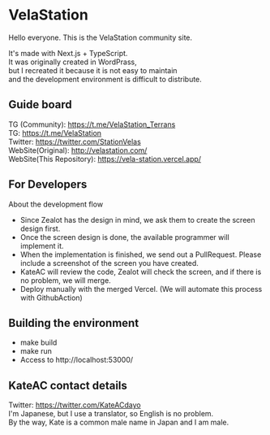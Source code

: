 # VelaStation

Hello everyone.
This is the VelaStation community site.

It's made with Next.js + TypeScript.  
It was originally created in WordPrass,  
but I recreated it because it is not easy to maintain  
and the development environment is difficult to distribute.


## Guide board
TG (Community): https://t.me/VelaStation_Terrans  
TG: https://t.me/VelaStation  
Twitter: https://twitter.com/StationVelas  
WebSite(Original): http://velastation.com/  
WebSite(This Repository): https://vela-station.vercel.app/

## For Developers

About the development flow
- Since Zealot has the design in mind, we ask them to create the screen design first.
- Once the screen design is done, the available programmer will implement it.
- When the implementation is finished, we send out a PullRequest. Please include a screenshot of the screen you have created.
- KateAC will review the code, Zealot will check the screen, and if there is no problem, we will merge.
- Deploy manually with the merged Vercel. (We will automate this process with GithubAction)

## Building the environment
- make build
- make run
- Access to http://localhost:53000/

## KateAC contact details

Twitter: https://twitter.com/KateACdayo  
I'm Japanese, but I use a translator, so English is no problem.  
By the way, Kate is a common male name in Japan and I am male.  
